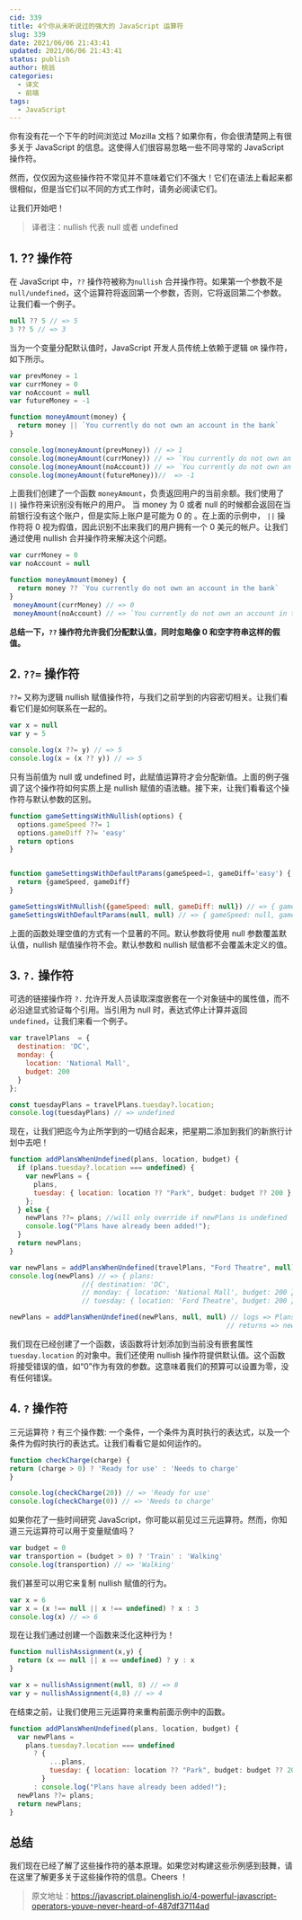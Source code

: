 ```yaml
---
cid: 339
title: 4个你从未听说过的强大的 JavaScript 运算符
slug: 339
date: 2021/06/06 21:43:41
updated: 2021/06/06 21:43:41
status: publish
author: 桃翁
categories: 
  - 译文
  - 前端
tags: 
  - JavaScript
---
```



你有没有花一个下午的时间浏览过 Mozilla 文档？如果你有，你会很清楚网上有很多关于 JavaScript 的信息。这使得人们很容易忽略一些不同寻常的 JavaScript 操作符。

然而，仅仅因为这些操作符不常见并不意味着它们不强大！它们在语法上看起来都很相似，但是当它们以不同的方式工作时，请务必阅读它们。

让我们开始吧！

> 译者注：nullish 代表 null 或者 undefined

## 1. ?? 操作符

在 JavaScript 中，`??` 操作符被称为`nullish` 合并操作符。如果第一个参数不是 `null/undefined`，这个运算符将返回第一个参数，否则，它将返回第二个参数。让我们看一个例子。

```javascript
null ?? 5 // => 5
3 ?? 5 // => 3
```

当为一个变量分配默认值时，JavaScript 开发人员传统上依赖于逻辑 `OR` 操作符，如下所示。

```javascript
var prevMoney = 1
var currMoney = 0
var noAccount = null
var futureMoney = -1

function moneyAmount(money) {
  return money || `You currently do not own an account in the bank`
}

console.log(moneyAmount(prevMoney)) // => 1
console.log(moneyAmount(currMoney)) // => `You currently do not own an account in the bank`
console.log(moneyAmount(noAccount)) // => `You currently do not own an account in the bank`
console.log(moneyAmount(futureMoney))//  => -1
```

上面我们创建了一个函数 `moneyAmount`，负责返回用户的当前余额。我们使用了 `||` 操作符来识别没有帐户的用户。 当 money 为 0 或者 null 的时候都会返回在当前银行没有这个账户，但是实际上账户是可能为 0 的 。在上面的示例中， `||` 操作符将 0 视为假值，因此识别不出来我们的用户拥有一个 0 美元的帐户。让我们通过使用 nullish 合并操作符来解决这个问题。

```javascript
var currMoney = 0
var noAccount = null

function moneyAmount(money) {
  return money ?? `You currently do not own an account in the bank`
}
 moneyAmount(currMoney) // => 0
 moneyAmount(noAccount) // => `You currently do not own an account in the bank`
```

**总结一下，`??` 操作符允许我们分配默认值，同时忽略像 0 和空字符串这样的假值。**

## 2. `??=` 操作符

`??=` 又称为逻辑 nullish 赋值操作符，与我们之前学到的内容密切相关。让我们看看它们是如何联系在一起的。

```javascript
var x = null
var y = 5

console.log(x ??= y) // => 5
console.log(x = (x ?? y)) // => 5
```

只有当前值为 null 或 undefined 时，此赋值运算符才会分配新值。上面的例子强调了这个操作符如何实质上是 nullish 赋值的语法糖。接下来，让我们看看这个操作符与默认参数的区别。

```javascript
function gameSettingsWithNullish(options) {
  options.gameSpeed ??= 1
  options.gameDiff ??= 'easy'
  return options
}


function gameSettingsWithDefaultParams(gameSpeed=1, gameDiff='easy') {
  return {gameSpeed, gameDiff}
}

gameSettingsWithNullish({gameSpeed: null, gameDiff: null}) // => { gameSpeed: 1, gameDiff: 'easy' }
gameSettingsWithDefaultParams(null, null) // => { gameSpeed: null, gameDiff: null }
```

上面的函数处理空值的方式有一个显著的不同。默认参数将使用 null 参数覆盖默认值，nullish 赋值操作符不会。默认参数和 nullish 赋值都不会覆盖未定义的值。

## 3. `?.` 操作符

可选的链接操作符 `?.` 允许开发人员读取深度嵌套在一个对象链中的属性值，而不必沿途显式验证每个引用。当引用为 null 时，表达式停止计算并返回 `undefined`，让我们来看一个例子。

```javascript
var travelPlans  = {
  destination: 'DC',
  monday: {
    location: 'National Mall',
    budget: 200
  }
};

const tuesdayPlans = travelPlans.tuesday?.location;
console.log(tuesdayPlans) // => undefined
```

现在，让我们把迄今为止所学到的一切结合起来，把星期二添加到我们的新旅行计划中去吧！

```javascript
function addPlansWhenUndefined(plans, location, budget) {
  if (plans.tuesday?.location === undefined) {
    var newPlans = {
      plans,
      tuesday: { location: location ?? "Park", budget: budget ?? 200 },
    };
  } else {
    newPlans ??= plans; //will only override if newPlans is undefined
    console.log("Plans have already been added!");
  }
  return newPlans;
}

var newPlans = addPlansWhenUndefined(travelPlans, "Ford Theatre", null);
console.log(newPlans) // => { plans:
                  //{ destination: 'DC',
                  // monday: { location: 'National Mall', budget: 200 } },
                  // tuesday: { location: 'Ford Theatre', budget: 200 } }

newPlans = addPlansWhenUndefined(newPlans, null, null) // logs => Plans have already been added!
                                                      // returns => newPlans object
```

我们现在已经创建了一个函数，该函数将计划添加到当前没有嵌套属性 `tuesday.location` 的对象中。我们还使用 nullish 操作符提供默认值。这个函数将接受错误的值，如“0”作为有效的参数。这意味着我们的预算可以设置为零，没有任何错误。

## 4. `?` 操作符

三元运算符 `?` 有三个操作数: 一个条件，一个条件为真时执行的表达式，以及一个条件为假时执行的表达式。让我们看看它是如何运作的。

```javascript
function checkCharge(charge) {
return (charge > 0) ? 'Ready for use' : 'Needs to charge'
}

console.log(checkCharge(20)) // => 'Ready for use'
console.log(checkCharge(0)) // => 'Needs to charge'
```

如果你花了一些时间研究 JavaScript，你可能以前见过三元运算符。然而，你知道三元运算符可以用于变量赋值吗？

```javascript
var budget = 0
var transportion = (budget > 0) ? 'Train' : 'Walking'
console.log(transportion) // => 'Walking'
```

我们甚至可以用它来复制 nullish 赋值的行为。

```javascript
var x = 6
var x = (x !== null || x !== undefined) ? x : 3
console.log(x) // => 6
```

现在让我们通过创建一个函数来泛化这种行为！

```javascript
function nullishAssignment(x,y) {
  return (x == null || x == undefined) ? y : x
}

var x = nullishAssignment(null, 8) // => 8
var y = nullishAssignment(4,8) // => 4
```

在结束之前，让我们使用三元运算符来重构前面示例中的函数。

```javascript
function addPlansWhenUndefined(plans, location, budget) {
  var newPlans =
    plans.tuesday?.location === undefined
      ? {
          ...plans,
          tuesday: { location: location ?? "Park", budget: budget ?? 200 },
        }
      : console.log("Plans have already been added!");
  newPlans ??= plans;
  return newPlans;
}
```

## 总结

我们现在已经了解了这些操作符的基本原理。如果您对构建这些示例感到鼓舞，请在这里了解更多关于这些操作符的信息。Cheers ！

> 原文地址：https://javascript.plainenglish.io/4-powerful-javascript-operators-youve-never-heard-of-487df37114ad